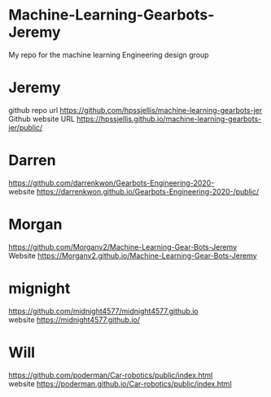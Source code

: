 # Machine-Learning-Gearbots-Jeremy
My repo for the machine learning Engineering design group


# Jeremy
github repo url    https://github.com/hpssjellis/machine-learning-gearbots-jer  
Github website URL  https://hpssjellis.github.io/machine-learning-gearbots-jer/public/




# Darren 
https://github.com/darrenkwon/Gearbots-Engineering-2020-   
website https://darrenkwon.github.io/Gearbots-Engineering-2020-/public/



# Morgan  
https://github.com/Morganv2/Machine-Learning-Gear-Bots-Jeremy  
Website https://Morganv2.github.io/Machine-Learning-Gear-Bots-Jeremy



# mignight  
https://github.com/midnight4577/midnight4577.github.io   
website https://midnight4577.github.io/


# Will 
https://github.com/poderman/Car-robotics/public/index.html  
website https://poderman.github.io/Car-robotics/public/index.html     


